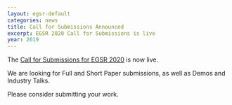 ```yaml
---
layout: egsr-default
categories: news
title: Call for Submissions Announced
excerpt: EGSR 2020 Call for Submissions is live
year: 2019
---
```


The [Call for Submissions for EGSR 2020]({{site.baseurl}}/2020/call-for-submissions/) is now live.

We are looking for Full and Short Paper submissions, as well as Demos and Industry Talks.

Please consider submitting your work.
